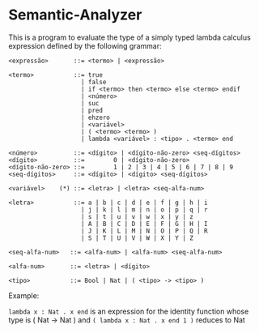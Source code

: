 # Semantic-Analyzer

This is a program to evaluate the type of a simply typed lambda calculus expression defined by the following grammar:

```bnf
<expressão>       ::= <termo> | <expressão>

<termo>           ::= true
                    | false
                    | if <termo> then <termo> else <termo> endif
                    | <número>
                    | suc
                    | pred
                    | ehzero
                    | <variável>
                    | ( <termo> <termo> )
                    | lambda <variável> : <tipo> . <termo> end

<número>          ::= <dígito> | <dígito-não-zero> <seq-dígitos>
<dígito>          ::=        0 | <dígito-não-zero>
<dígito-não-zero> ::=        1 | 2 | 3 | 4 | 5 | 6 | 7 | 8 | 9
<seq-dígitos>     ::= <dígito> | <dígito> <seq-dígitos>

<variável>    (*) ::= <letra> | <letra> <seq-alfa-num>

<letra>           ::= a | b | c | d | e | f | g | h | i
                    | j | k | l | m | n | o | p | q | r
                    | s | t | u | v | w | x | y | z
                    | A | B | C | D | E | F | G | H | I
                    | J | K | L | M | N | O | P | Q | R
                    | S | T | U | V | W | X | Y | Z

<seq-alfa-num>   ::= <alfa-num> | <alfa-num> <seq-alfa-num>

<alfa-num>       ::= <letra> | <dígito>

<tipo>           ::= Bool | Nat | ( <tipo> -> <tipo> )
```

Example:

```lambda x : Nat . x end``` is an expression for the identity function whose type is ( Nat -> Nat )
and ```( lambda x : Nat . x end 1 )``` reduces to Nat
